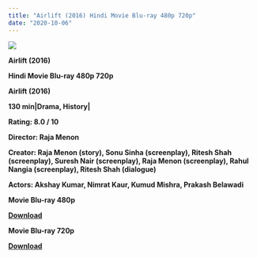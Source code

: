 ```yaml
---
title: "Airlift (2016) Hindi Movie Blu-ray 480p 720p"
date: "2020-10-06"
---
```


[**![](https://1.bp.blogspot.com/-hxhnYTa_cE4/XuW3UQOcwdI/AAAAAAAADJo/S8Xjn7J3_5ozDiqwlkcX4ekaWDPSypL5ACLcBGAsYHQ/s1600/airlkoknh.jpg)**](https://1.bp.blogspot.com/-hxhnYTa_cE4/XuW3UQOcwdI/AAAAAAAADJo/S8Xjn7J3_5ozDiqwlkcX4ekaWDPSypL5ACLcBGAsYHQ/s1600/airlkoknh.jpg)

 **Airlift (2016)**

**Hindi Movie Blu-ray 480p 720p** 

**Airlift (2016)**

**130 min|Drama, History|**

**Rating: 8.0 / 10** 

**Director: Raja Menon**

**Creator: Raja Menon (story), Sonu Sinha (screenplay), Ritesh Shah (screenplay), Suresh Nair (screenplay), Raja Menon (screenplay), Rahul Nangia (screenplay), Ritesh Shah (dialogue)**

**Actors: Akshay Kumar, Nimrat Kaur, Kumud Mishra, Prakash Belawadi**

 **Movie Blu-ray 480p** 

**[Download](https://zee.gl/zLnwQW4t)** 

 **Movie Blu-ray 720p** 

**[Download](https://zee.gl/uHNJ)**
